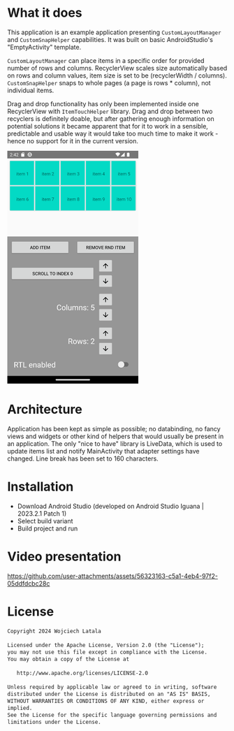 # What it does

This application is an example application presenting `CustomLayoutManager` and `CustomSnapHelper` capabilities.
It was built on basic AndroidStudio's "EmptyActivity" template.

`CustomLayoutManager` can place items in a specific order for provided number of rows and columns.
RecyclerView scales size automatically based on rows and column values, item size is set to be (recyclerWidth / columns).
`CustomSnapHelper` snaps to whole pages (a page is rows * column), not individual items.

Drag and drop functionality has only been implemented inside one RecyclerView with `ItemTouchHelper` library. Drag and drop between two recyclers 
is definitely doable, but after gathering enough information on potential solutions it became apparent that for it to work in a sensible, 
predictable and usable way it would take too much time to make it work - hence no support for it in the current version.

<img src="img.png" width="300">

# Architecture

Application has been kept as simple as possible; no databinding, no fancy views and widgets or other kind of helpers that would usually be present
in an application. The only "nice to have" library is LiveData, which is used to update items list and notify MainActivity that adapter settings have changed.
Line break has been set to 160 characters.

# Installation

- Download Android Studio (developed on Android Studio Iguana | 2023.2.1 Patch 1)
- Select build variant
- Build project and run

# Video presentation

https://github.com/user-attachments/assets/56323163-c5a1-4eb4-97f2-05ddfdcbc28c

# License
    Copyright 2024 Wojciech Latala

    Licensed under the Apache License, Version 2.0 (the "License");
    you may not use this file except in compliance with the License.
    You may obtain a copy of the License at

       http://www.apache.org/licenses/LICENSE-2.0

    Unless required by applicable law or agreed to in writing, software
    distributed under the License is distributed on an "AS IS" BASIS,
    WITHOUT WARRANTIES OR CONDITIONS OF ANY KIND, either express or implied.
    See the License for the specific language governing permissions and
    limitations under the License.
